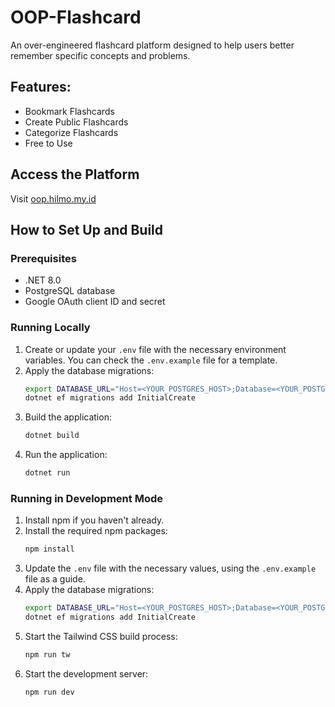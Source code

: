 
# OOP-Flashcard

An over-engineered flashcard platform designed to help users better remember specific concepts and problems.

## Features:
- Bookmark Flashcards
- Create Public Flashcards
- Categorize Flashcards
- Free to Use

## Access the Platform
Visit [oop.hilmo.my.id](https://oop.hilmo.my.id)

## How to Set Up and Build

### Prerequisites
- .NET 8.0
- PostgreSQL database
- Google OAuth client ID and secret

### Running Locally
1. Create or update your `.env` file with the necessary environment variables. You can check the `.env.example` file for a template.
2. Apply the database migrations:
    ```bash
    export DATABASE_URL="Host=<YOUR_POSTGRES_HOST>;Database=<YOUR_POSTGRES_DB_NAME>;Username=<YOUR_POSTGRES_USER>;Password=<YOUR_POSTGRES_PASSWORD>"
    dotnet ef migrations add InitialCreate
    ```
3. Build the application:
    ```bash
    dotnet build
    ```
4. Run the application:
    ```bash
    dotnet run
    ```

### Running in Development Mode
1. Install npm if you haven't already.
2. Install the required npm packages:
    ```bash
    npm install
    ```
3. Update the `.env` file with the necessary values, using the `.env.example` file as a guide.
4. Apply the database migrations:
    ```bash
    export DATABASE_URL="Host=<YOUR_POSTGRES_HOST>;Database=<YOUR_POSTGRES_DB_NAME>;Username=<YOUR_POSTGRES_USER>;Password=<YOUR_POSTGRES_PASSWORD>"
    dotnet ef migrations add InitialCreate
    ```
5. Start the Tailwind CSS build process:
    ```bash
    npm run tw
    ```
6. Start the development server:
    ```bash
    npm run dev
    ```

